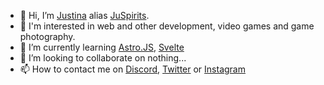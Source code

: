 - 👋 Hi, I’m [Justina](https://pronouns.page/@JuSpirits) alias [JuSpirits](https://github.com/JuSpirits).
- 👀 I'm interested in web and other development, video games and game photography.
- 🌱 I’m currently learning [Astro.JS](https://astro.build/?ref=github.com/JuSpirits), [Svelte](https://docs.astro.build/fr/guides/integrations-guide/svelte/?ref=github.com/JuSpirits)
- 💞️ I’m looking to collaborate on nothing...
- 📫 How to contact me on [Discord](https://discord.com/users/1114315217640362107), [Twitter](https://twitter.com/JuSpirits) or [Instagram](https://www.instagram.com/JuSpirits/)

<!---
JuSpirits/JuSpirits is a ✨ special ✨ repository because its `README.md` (this file) appears on your GitHub profile.
You can click the Preview link to take a look at your changes.
--->
